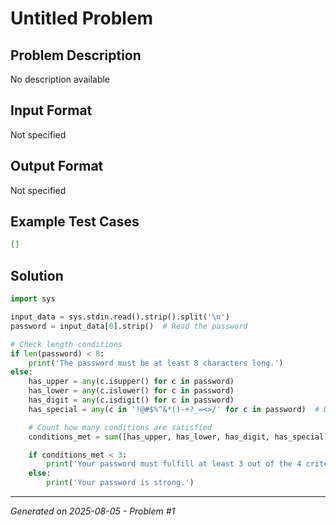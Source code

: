 # Untitled Problem

## Problem Description
No description available

## Input Format
Not specified

## Output Format
Not specified

## Example Test Cases
```json
[]
```

## Solution
```python
import sys

input_data = sys.stdin.read().strip().split('\n')
password = input_data[0].strip()  # Read the password

# Check length conditions
if len(password) < 8:
    print('The password must be at least 8 characters long.')
else:
    has_upper = any(c.isupper() for c in password)
    has_lower = any(c.islower() for c in password)
    has_digit = any(c.isdigit() for c in password)
    has_special = any(c in '!@#$%^&*()-+?_=<>/' for c in password)  # Define special characters

    # Count how many conditions are satisfied
    conditions_met = sum([has_upper, has_lower, has_digit, has_special])

    if conditions_met < 3:
        print('Your password must fulfill at least 3 out of the 4 criteria.')
    else:
        print('Your password is strong.')
```

---
*Generated on 2025-08-05 - Problem #1*